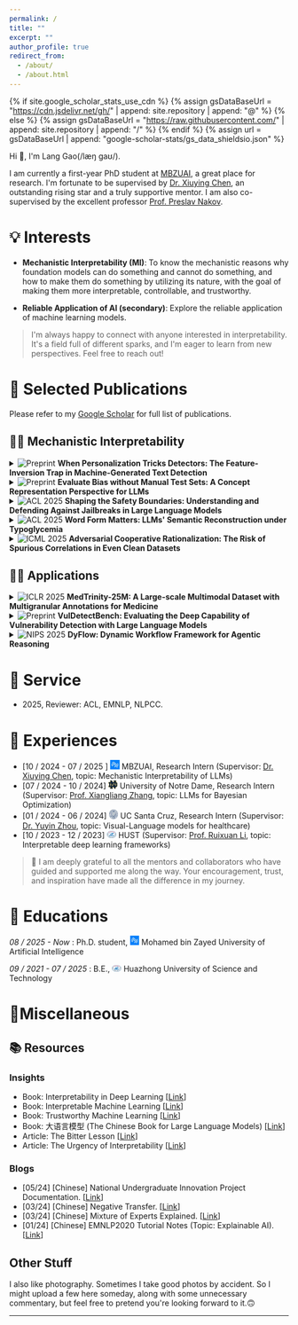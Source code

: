 ```yaml
---
permalink: /
title: ""
excerpt: ""
author_profile: true
redirect_from: 
  - /about/
  - /about.html
---
```


{% if site.google_scholar_stats_use_cdn %}
{% assign gsDataBaseUrl = "https://cdn.jsdelivr.net/gh/" | append: site.repository | append: "@" %}
{% else %}
{% assign gsDataBaseUrl = "https://raw.githubusercontent.com/" | append: site.repository | append: "/" %}
{% endif %}
{% assign url = gsDataBaseUrl | append: "google-scholar-stats/gs_data_shieldsio.json" %}

<span class='anchor' id='about-me'></span>

[//]: # ()
[//]: # ()


Hi 👋, I'm Lang Gao(/læŋ ɡaʊ/).

I am currently a first-year PhD student at [MBZUAI](https://mbzuai.ac.ae/), a great place for research. I'm fortunate to be supervised by [Dr. Xiuying Chen](https://iriscxy.github.io/), an outstanding rising star and a truly supportive mentor. I am also co-supervised by the excellent professor [Prof. Preslav Nakov](https://mbzuai.ac.ae/study/faculty/preslav-nakov/).




# 💡 Interests
- **Mechanistic Interpretability (MI)**: To know the mechanistic reasons why foundation models can do something and cannot do something, and how to make them do something by utilizing its nature, with the goal of making them more interpretable, controllable, and trustworthy.
  
- **Reliable Application of AI (secondary)**: Explore the reliable application of machine learning models.
  

> I'm always happy to connect with anyone interested in interpretability. It's a field full of different sparks, and I'm eager to learn from new perspectives. Feel free to reach out!



<!-- ### Proficiencies
      
  **GPA:4.28/5.00** (or 3.70/4.00 according to [WES](https://www.wes.org/))

  |Course|Result|
  |:---:|:---:|
  |Calculus|97|
  |Software Engineering|97|
  |Algorithmic Design & Analysis|97|
  |Advanced Programming Language|94|
  |Computer Vision|94|
  |Principles of Imperative Computation|94|
  |Operating System|91|
  |Machine Learning|91|
  |...|...|
-->

<!-- # ⚙️ Skills
- Deep learning frameworks like Transformers, PyTorch, etc.
- Mechanistic Interpretability toolkits: NNsight, TransformerLens, SAELens. -->

# 📝 Selected Publications 

Please refer to my [Google Scholar](https://scholar.google.com/citations?user=LzKcdl8AAAAJ&hl=en) for full list of publications.

## 🧑‍🔬 Mechanistic Interpretability

<details>
<summary><img src="https://img.shields.io/badge/Preprint-green" alt="Preprint"> <strong>When Personalization Tricks Detectors: The Feature-Inversion Trap in Machine-Generated Text Detection</strong></summary>

<div class='paper-box'><div class='paper-box-image'><div><img src='files/stylo.png' alt="sym" width="100%"></div></div>
<div class='paper-box-text' markdown="1">

**Lang Gao**, Xuhui Li, Chenxi Wang, Mingzhe Li, Wei Liu, Zirui Song, Jinghui Zhang, Rui Yan, Preslav Nakov, and Xiuying Chen

*"What if I say your AI detector can still have high AUC in random tokens? The first work on revealing the weak transferability of machine-generated text detectors in personalized contents, and its mechanistic interpretation."* 

[**Paper**](https://arxiv.org/abs/2510.12476) | [**Data & Code**](https://github.com/mbzuai-nlp/Personalized_MGT_Detect) 

</div>
</div>

</details>

<details>
<summary><img src="https://img.shields.io/badge/Preprint-green" alt="Preprint"> <strong>Evaluate Bias without Manual Test Sets: A Concept Representation Perspective for LLMs</strong></summary>

<div class='paper-box'><div class='paper-box-image'><div><img src='files/biaslens.png' alt="sym" width="100%"></div></div>
<div class='paper-box-text' markdown="1">

**Lang Gao**, Kaiyang Wan, Wei Liu, Chenxi Wang, Zirui Song, Zixiang Xu, Yanbo Wang, Veselin Stoyanov, and Xiuying Chen

*"BiasLens is a new interpretable method that directly examines concept representations inside LLMs to detect hidden biases, without relying on any human-labeled data."* 

[**Paper**](https://arxiv.org/abs/2505.15524) | [**Code**](https://anonymous.4open.science/r/BiasLens-1ECE/) 

</div>
</div>

</details>


<details>
<summary><img src="https://img.shields.io/badge/ACL'2025-red" alt="ACL 2025"> <strong>Shaping the Safety Boundaries: Understanding and Defending Against Jailbreaks in Large Language Models</strong></summary>

<div class='paper-box'><div class='paper-box-image'><div><img src='files/abd-pre.svg' alt="sym" width="100%"></div></div>
<div class='paper-box-text' markdown="1">

**Lang Gao**, Jiahui Geng, Xiangliang Zhang, Preslav Nakov, and Xiuying Chen

*"Try to interpret common mechanisms of diverse LLM jailbreak attacks in the activation space and propose an efficient defense method."* 

[**Paper**](https://aclanthology.org/2025.acl-long.1233/)

</div>
</div>

</details>

<details>
<summary><img src="https://img.shields.io/badge/ACL'2025-red" alt="ACL 2025"> <strong>Word Form Matters: LLMs' Semantic Reconstruction under Typoglycemia</strong></summary>

<div class='paper-box'><div class='paper-box-image'><div><img src='files/typo.png' alt="sym" width="100%"></div></div>
<div class='paper-box-text' markdown="1">

Chenxi Wang, Tianle Gu, Zhongyu Wei, **Lang Gao**, Zirui Song, and Xiuying Chen

*"How do LLMs make sense of scrambled input words—and why do they trust word form more than context?"* 

[**Paper**](https://aclanthology.org/2025.findings-acl.866/) | [**Code**](https://github.com/Aurora-cx/TypoLLM) 

</div>
</div>

</details>

<details>
<summary><img src="https://img.shields.io/badge/ICML'2025-red" alt="ICML 2025"> <strong>Adversarial Cooperative Rationalization: The Risk of Spurious Correlations in Even Clean Datasets</strong></summary>

<div class='paper-box'><div class='paper-box-image'><div><img src='files/a2i.png' alt="sym" width="100%"></div></div>
<div class='paper-box-text' markdown="1">

Wei Liu, Zhongyu Niu, **Lang Gao**, Zhiying Deng, Jun Wang, Haozhao Wang, and Ruixuan Li

*"An interpretable, causal learning paradigm that simultaneously avoids spurious correlations in data and traditional self-interpretable models."*

[**Paper**](https://icml.cc/virtual/2025/poster/44947) | [**Code**](https://github.com/jugechengzi/Rationalization-A2I) 

</div>
</div>

</details>

## 👨‍🔧 Applications

<details>
<summary><img src="https://img.shields.io/badge/ICLR'2025-red" alt="ICLR 2025"> <strong>MedTrinity-25M: A Large-scale Multimodal Dataset with Multigranular Annotations for Medicine</strong></summary>

<div class='paper-box'><div class='paper-box-image'><div><img src='files/medtrinity.png' alt="sym" width="100%"></div></div>
<div class='paper-box-text' markdown="1">

Yunfei Xie\*, Ce Zhou\*, **Lang Gao\***, Juncheng Wu*, Xianhang Li, Hong-Yu Zhou, Sheng Liu, Lei Xing, James Zou, Cihang Xie, and Yuyin Zhou 
(\*: Joint first authors)

*"A comprehensive, large-scale multimodal dataset for medical vision-language models."*

[**Paper**](https://iclr.cc/virtual/2025/poster/30141) | [**Toolkit**](https://github.com/HeartyHaven/DataProcessingSystem) | [**Code**](https://github.com/UCSC-VLAA/MedTrinity-25M) ![](https://img.shields.io/github/stars/UCSC-VLAA/MedTrinity-25M) | [**Dataset** 💾](https://huggingface.co/datasets/UCSC-VLAA/MedTrinity-25M) | [**Website** 🌍](https://yunfeixie233.github.io/MedTrinity-25M/) | [**Expert Evaluation** 🧑‍⚕️](https://docs.google.com/forms/d/e/1FAIpQLSfjNvzyo2LRpAvLfGpj6XmNI_OHaVDRtV0ON2pcz1dUYC5Itg/viewform)

</div>
</div>

</details>

<details>
<summary><img src="https://img.shields.io/badge/Preprint-green" alt="Preprint"> <strong>VulDetectBench: Evaluating the Deep Capability of Vulnerability Detection with Large Language Models</strong></summary>

<div class='paper-box'><div class='paper-box-image'><div><img src='files/vuldetectbench.png' alt="sym" width="100%"></div></div>
<div class='paper-box-text' markdown="1">

Yu Liu\*, **Lang Gao\***, Mingxin Yang\*, Yu Xie, Ping Chen, Xiaojin Zhang, and Wei Chen 
(\*: Joint first authors)

*"A novel, comprehensive benchmark, specifically designed to assess the code vulnerability detection capabilities of LLMs."*

[**Paper**](https://arxiv.org/pdf/2406.07595) | [**Toolkit & Code**](https://github.com/Sweetaroo/VulDetectBench) [![](https://img.shields.io/github/stars/Sweetaroo/VulDetectBench)](https://github.com/Sweetaroo/VulDetectBench)

</div>
</div>

</details>

<details>
<summary><img src="https://img.shields.io/badge/NeurIPS'2025-red" alt="NIPS 2025"> <strong>DyFlow: Dynamic Workflow Framework for Agentic Reasoning</strong></summary>

<div class='paper-box'><div class='paper-box-image'><div><img src='files/vuldetectbench.png' alt="sym" width="100%"></div></div>
<div class='paper-box-text' markdown="1">

Yanbo Wang, Zixiang Xu, Yue Huang, Xiangqi Wang, Zirui Song, **Lang Gao**, Chenxi Wang, Xiangru Tang, Yue Zhao, Arman Cohan, Xiangliang Zhang, and Xiuying Chen

*"DyFlow is a dynamic workflow framework for LLM-based agents, that adapts its reasoning steps in real-time using intermediate feedback, enabling better generalisation across diverse tasks."*

[**Paper**](https://arxiv.org/abs/2509.26062) | [**Code**](https://github.com/wyf23187/DyFlow)

</div>
</div>

</details>





[//]: # (# ⚙️ Project)

[//]: # ()
[//]: # (**TrustLLM: Trustworthiness in Large Language Models**)

[//]: # ()
[//]: # ()
[//]: # ()
[//]: # ()
[//]: # ()
[//]: # ()
[//]: # ()
[//]: # (- We have proposed a set of guidelines based on a comprehensive literature review for evaluating the trustworthiness of LLMs, which is a taxonomy encompassing eight aspects, including *truthfulness, safety, fairness, robustness, privacy, machine ethics, transparency, and accountability*.)

[//]: # (- We have established a benchmark for six of these aspects due to the difficulty of benchmarking transparency and accountability. This is the first comprehensive and integrated benchmark comprising over 18 subcategories, covering more than 30 datasets and 16 LLMs, including proprietary and open-weight ones.)

[//]: # (- We obtain empirical findings from the results of our experiments, which provide valuable insights for future research.)

[//]: # (📣 **Welcome your Contribution**)

[//]: # ()
[//]: # (We welcome your contributions, including but not limited to the following:)

[//]: # ()
[//]: # (- New benchmark datasets of trustworthy dimension)

[//]: # (- Research on trustworthy issues of LLM)

[//]: # (- Improvements to the [trustllm toolkit]&#40;https://github.com/HowieHwong/TrustLLM&#41;)

# 🧐 Service
- 2025, Reviewer: ACL, EMNLP, NLPCC.


# 💼 Experiences
- \[10 / 2024 - 07 / 2025      \] <img src='files/mbzuai.jpeg' style='width: 1.2em;'> MBZUAI, Research Intern (Supervisor: [Dr. Xiuying Chen](https://iriscxy.github.io/), topic: Mechanistic Interpretability of LLMs)
- \[07 / 2024 - 10 / 2024\] <img src='files/Notre_Dame.png' style='width: 1.2em;'> University of Notre Dame, Research Intern (Supervisor: [Prof. Xiangliang Zhang](https://engineering.nd.edu/faculty/xiangliang-zhang/), topic: LLMs for Bayesian Optimization)
- \[01 / 2024 - 06 / 2024\] <img src='files/ucsc.png' style='width: 1.2em;'> UC Santa Cruz, Research Intern (Supervisor: [Dr. Yuyin Zhou](https://yuyinzhou.github.io/), topic: Visual-Language models for healthcare)
- \[10 / 2023 - 12 / 2023\] <img src='files/hust.png' style='width: 1.2em;'> HUST (Supervisor: [Prof. Ruixuan Li](https://faculty.hust.edu.cn/rxli/zh_CN/index/1784505/list/index.htm), topic: Interpretable deep learning frameworks)
> 💬 I am deeply grateful to all the mentors and collaborators who have guided and supported me along the way. Your encouragement, trust, and inspiration have made all the difference in my journey.

# 📖 Educations
  *08 / 2025 - Now* : Ph.D. student, <img src='files/mbzuai.jpeg' style='width: 1.2em;'> Mohamed bin Zayed University of Artificial Intelligence 

  *09 / 2021 - 07 / 2025* : B.E., <img src='files/hust.png' style='width: 1.2em;'> Huazhong University of Science and Technology

<!-- # 🏆 Honors and Awards
- 🥇 **National First Price**, RAICOM Robotics Developer Contest - CAIR Engineering Competition National Finals，2024
- 🥈 **National Second Price**, 15th China College Students' Service Outsourcing Innovation and Entrepreneurship Competition, 2024
- 🥈 **National Second Prize**, The 5th Integrated Circuit EDA Design Elite Challenge (Deep Learning Track), 2023
- 🥉 **National Third Prize**, The 5th Global Campus Artificial Intelligence Algorithm Elite Competition, 2023. 
- 🥉 **National Third Prize**, iFlytek Developer Competition, NLP Track, 2023
-->


# 🧩Miscellaneous
## 📚 Resources
### Insights
- Book: Interpretability in Deep Learning \[[Link](files/XAI.pdf)\]
- Book: Interpretable Machine Learning \[[Link](https://christophm.github.io/interpretable-ml-book/index.html)\]
- Book: Trustworthy Machine Learning \[[Link](https://arxiv.org/pdf/2310.08215)\]
- Book: 大语言模型 \(The Chinese Book for Large Language Models\) \[[Link](https://llmbook-zh.github.io/LLMBook.pdf)\]
- Article: The Bitter Lesson \[[Link](files/bitter_lesson.pdf)\]
- Article: The Urgency of Interpretability \[[Link](https://www.darioamodei.com/post/the-urgency-of-interpretability)\]


### Blogs

- \[05/24\] \[Chinese\] National Undergraduate Innovation Project Documentation. \[[Link](files/grammargpt-rp.pdf)\] 
- \[03/24\] \[Chinese\] Negative Transfer. \[[Link](https://k034sybliz3.feishu.cn/wiki/GX7Vw4IfBiYq6okUDf7cAGCJnHh)\] 
- \[03/24\] \[Chinese\] Mixture of Experts Explained. \[[Link](https://k034sybliz3.feishu.cn/wiki/MjBFwFm9giBTg3kQ9v6cJ7uQnFb)\] 
- \[01/24\] \[Chinese\] EMNLP2020 Tutorial Notes (Topic: Explainable AI). \[[Link](https://k034sybliz3.feishu.cn/wiki/Mo2xwR6B4iDV7nk4CZ5clwymnze)\] 

## Other Stuff
I also like photography. Sometimes I take good photos by accident. So I might upload a few here someday, along with some unnecessary commentary, but feel free to pretend you're looking forward to it.🙃

---

<div style="text-align: center;">
<script type='text/javascript' id='mapmyvisitors' src='https://mapmyvisitors.com/map.js?cl=bdc1c4&w=600&t=n&d=RJ-9BpR3nPPhm7slE3OgXRPbI71Yo8jKNdXiKoeSQUw&co=f3eee8&ct=808080&cmo=3acc3a&cmn=ff5353'></script>
</div>


